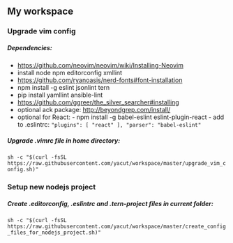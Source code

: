 ## My workspace

### Upgrade vim config

##### Dependencies:
- https://github.com/neovim/neovim/wiki/Installing-Neovim
- install node npm editorconfig xmllint
- https://github.com/ryanoasis/nerd-fonts#font-installation
- npm install -g eslint jsonlint tern
- pip install yamllint ansible-lint
- https://github.com/ggreer/the_silver_searcher#installing
- optional ack package: http://beyondgrep.com/install/
- optional for React: 
      - npm install -g babel-eslint eslint-plugin-react
      - add to .eslintrc:
          ```
          "plugins": [
              "react"
          ],
          "parser": "babel-eslint"
          ```

##### Upgrade .vimrc file in home directory:

`sh -c "$(curl -fsSL https://raw.githubusercontent.com/yacut/workspace/master/upgrade_vim_config.sh)"`


### Setup new nodejs project
##### Create .editorconfig, .eslintrc and .tern-project files in current folder:

`sh -c "$(curl -fsSL https://raw.githubusercontent.com/yacut/workspace/master/create_config_files_for_nodejs_project.sh)"`
